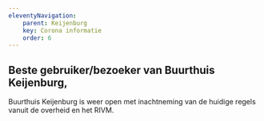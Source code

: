 ```yaml
---
eleventyNavigation:
    parent: Keijenburg
    key: Corona informatie
    order: 6
---
```


## Beste gebruiker/bezoeker van Buurthuis Keijenburg,

Buurthuis Keijenburg is weer open met inachtneming van de huidige regels vanuit de overheid en het RIVM.

<!-- Hoe wij hiermee omgaan vindt u in [het Corona protocol]({{ '/' | 'url'}}lib/files/corona-protocol-keijenburg-versie-februari-2022.pdf).

Daarnaast dienen aanwijzingen van de vrijwilligers en het personeel van Keijenburg rondom de maatregelen opgevolgd te worden -->
